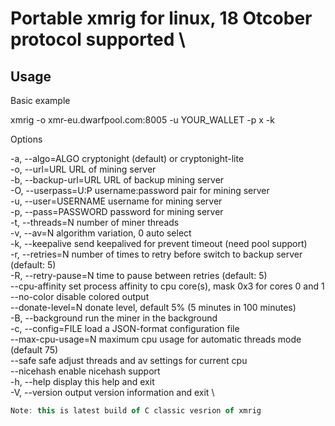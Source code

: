 # Portable xmrig for linux, 18 Otcober protocol supported \

Usage
---
Basic example 

xmrig -o xmr-eu.dwarfpool.com:8005 -u YOUR_WALLET -p x -k 

Options 

  -a, --algo=ALGO       cryptonight (default) or cryptonight-lite \
  -o, --url=URL         URL of mining server \
  -b, --backup-url=URL  URL of backup mining server \
  -O, --userpass=U:P    username:password pair for mining server \
  -u, --user=USERNAME   username for mining server \
  -p, --pass=PASSWORD   password for mining server \
  -t, --threads=N       number of miner threads \
  -v, --av=N            algorithm variation, 0 auto select \
  -k, --keepalive       send keepalived for prevent timeout (need pool support) \
  -r, --retries=N       number of times to retry before switch to backup server (default: 5) \
  -R, --retry-pause=N   time to pause between retries (default: 5) \
      --cpu-affinity    set process affinity to cpu core(s), mask 0x3 for cores 0 and 1 \
      --no-color        disable colored output \
      --donate-level=N  donate level, default 5% (5 minutes in 100 minutes) \
  -B, --background      run the miner in the background \
  -c, --config=FILE     load a JSON-format configuration file \
      --max-cpu-usage=N maximum cpu usage for automatic threads mode (default 75) \
      --safe            safe adjust threads and av settings for current cpu \
      --nicehash        enable nicehash support \
  -h, --help            display this help and exit \
  -V, --version         output version information and exit \
  
```javascript 
Note: this is latest build of C classic vesrion of xmrig 
``` 

